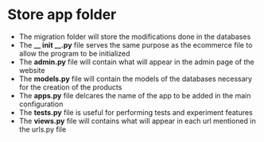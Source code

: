 # Store app folder

* The migration folder will store the modifications done in the databases
* The **__ init __.py** file serves the same purpose as the ecommerce file to allow the program to be initialized
* The **admin.py** file will contain what will appear in the admin page of the website
* The **models.py** file will contain the models of the databases necessary for the creation of the products
* The **apps.py** file delcares the name of the app to be added in the main configuration
* The **tests.py** file is useful for performing tests and experiment features
* The **views.py** file will contains what will appear in each url mentioned in the urls.py file
